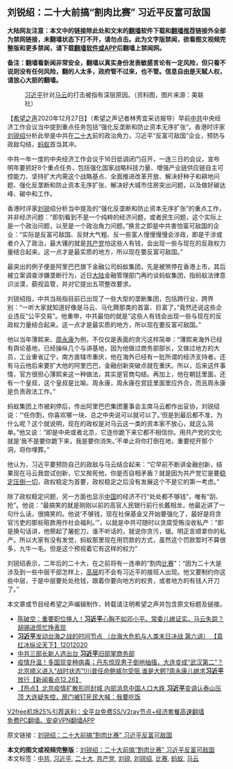  <h2>刘锐绍：二十大前搞“割肉比赛” 习近平反富可敌国</h2> <p class="notice"><b>大陆网友注意：本文中的链接除此处和文末的<a href="https://github.com/bannedbook/fanqiang" >翻墙</a>软件下载和<a href="https://github.com/killgcd/justmysocks/blob/master/README.md">翻墙推荐</a>链接外全部为禁网链接，未翻墙状态下打不开，请勿点击。此为文字版禁闻，欲看图文视频完整版和更多禁闻，请下载<a href="https://github.com/bannedbook/fanqiang">翻墙软件或APP</a>后翻墙上禁闻网。</p><p>备注：翻墙看新闻非常安全，翻墙以真实身份发表敏感言论有一定风险，但只看不说则没有任何风险，翻的人太多，政府管不过来，也不管。信息自由是天赋人权，请放心大胆的翻墙。</b></p>  <div class="entry"> <figure><figcaption><a href="https://www.bannedbook.org/bnews/tag/%e4%b9%a0%e8%bf%91%e5%b9%b3/" class="st_tag internal_tag" rel="tag" title="标签 习近平 下的日志">习近平</a>针对<a href="https://www.bannedbook.org/bnews/tag/%e9%a9%ac%e4%ba%91/" class="st_tag internal_tag" rel="tag" title="标签 马云 下的日志">马云</a>的打击被指有深层原因。（资料图，图片来源：美联社）</figcaption></figure> <p>【<span class='wp_keywordlink_affiliate'><a href="https://www.soundofhope.org" title="希望之声" target="_blank">希望之声</a></span>2020年12月27日】（希望之声记者林秀宜采访报导）早前<a href="https://www.bannedbook.org/bnews/tag/%e4%b8%ad%e5%85%b1/" class="st_tag internal_tag" rel="tag" title="标签 中共 下的日志">中共</a>中央经济工作会议当中提到重点任务包括“强化反垄断和防止资本无序扩张”。香港时评家<a href="https://www.bannedbook.org/bnews/tag/%e5%88%98%e9%94%90%e7%bb%8d/" class="st_tag internal_tag" rel="tag" title="标签 刘锐绍 下的日志">刘锐绍</a>分析此举是中共在<a href="https://www.bannedbook.org/bnews/tag/%E4%BA%8C%E5%8D%81%E5%A4%A7/" class="st_tag internal_tag" rel="tag" title="标签 二十大 下的日志">二十大</a>前的政治角力，习近平“反富可敌国”企业，预防与政敌勾结，<a href="https://www.bannedbook.org/bnews/tag/%e8%9a%82%e8%9a%81/" class="st_tag internal_tag" rel="tag" title="标签 蚂蚁 下的日志">蚂蚁</a>首当其冲。</p> <p>中共一年一度的中央经济工作会议于16日低调闭门召开，一连三日的会议，宣布明年要抓好8个重点任务，包括强化国家战略科技力量、增强产业链供应链自主可控能力、坚持扩大内需这个战略基点、全面推进改革开放、解决好种子和耕地问题、强化反垄断和防止资本无序扩张、解决好大城市住房突出问题，以及做好碳达峰、碳中和工作。</p> <p>香港时评家<a href="https://www.bannedbook.org/bnews/tag/%e5%88%98%e9%94%90/" class="st_tag internal_tag" rel="tag" title="标签 刘锐 下的日志">刘锐</a>绍分析当中提及的“强化反垄断和防止资本无序扩张”的重点工作，并非经济问题：“即刻看到不是一个纯粹的经济问题，或者民生问题，这个实际上是一个政治问题，以至是一个政治角力问题。”换言之即是中共害怕富可敌国的企业：“实际是反富可敌国、反财大气粗、反一些富人慢慢慢慢会涉政，即是干涉或者介入了政治，最大镬的就是<a href="https://www.bannedbook.org/bnews/tag/%e5%85%b1%e4%ba%a7%e5%85%9a/" class="st_tag internal_tag" rel="tag" title="标签 共产党 下的日志">共产党</a>怕这些人有钱，会出现一些与现在的反政权力量结合起来。这一点才是最实质的地方，所以现在要反富可敌国。”</p>  <p>最突出的例子便是阿里巴巴旗下金融公司蚂蚁集团，先是被煞停在香港上市，其后被立案调查涉嫌垄断行为，近日<span class='wp_keywordlink_affiliate'><a href="https://www.bannedbook.org/" title="大陆" target="_blank">大陆</a></span>金融管理部门再约谈蚂蚁集团，指蚂蚁法律意识淡漠，藐视监管，并对它提出五项整改要求。</p> <p>刘锐绍指，中共当局指目前已出现了一些大型的垄断集团，包括跨行业、跨界别：“一听大家就知道好像是马云、马化腾那类的首富、巨富了。”竟然还说这些企业违反“公平交易”。他重申，中共最怕的就是“这些人有钱会出现一些与现在的反政权力量结合起来。这一点才是最实质的地方，所以现在要反富可敌国。”</p> <p>他以当年薄熙来、<span class='wp_keywordlink'><a href="https://www.bannedbook.org/forum2/topic2891.html" title="《周永康其人》《周永康传》" target="_blank">周永康</a></span>为例，不仅仅是表面的贪污这样简单：“薄熙来海外已经有舆论基地，已经操纵几个与讲基地，因为他做过商务部部长，又做过地方的大员，工业重省辽宁，南方直辖市重庆，他在海外已经有一批所谓的经济支持者。还有马云他后来要扩大他的阿里巴巴，金融创新突破点就在重庆。所以，后来这件事情，官方很担心薄熙来这一种做法，其实是官商勾结。再加上，他在朝廷里面，还有一个皇叔，这个皇叔是比喻。周永康，周永康在宫廷里面里应外合，而且周永康是负责政法工作。”</p>  <p>蚂蚁集团上市被刹停后，传出阿里巴巴集团董事会主席马云都作出妥协，刘锐绍说：“‘任你割，你喜欢哪一块，总之中央说可以就可以了。’但是到最后都不准，为什么呢？这个就说明，现在的政权是对马云这一类的资本家不放心，就这么简单。”他又说：“即是中央或者北京，它连你跪下来它都不相信你。用共产党的文化就是‘我不是要你跪下来，我是要你消失。’不单止将你打倒在地，重要挖开那个洞，将你埋葬。”</p> <p>他认为，习近平要预防自己的政敌与马云结合起来：“它早前不断讲金融创新，结果现在马云我尝试创新，它又揿死他，你是否自相矛盾？就是因为共产党它是要<span class='wp_keywordlink'><a href="https://www.bannedbook.org/forum11/topic304.html" title="禁片：稳定压倒一切" target="_blank">稳定压倒一切</a></span>，政权稳定为首要，政权稳定之后没有发展这个不是它的第一考虑。”</p> <p>除了政权稳定问题，另一方面也显示<span class='wp_keywordlink_affiliate'><a href="https://www.bannedbook.org/" title="中国" target="_blank">中国</a></span>的经济不行“处处都不够钱”，唯有“刮、抢”。他说：“最搞笑的就是刚刚以前的高官人民银行前行长戴相龙，他最近讲了一句什么话，很搞笑的。他说‘不够钱，现在社保基金又开始要强化了，最好是将贪官污吏的那些赃款用作社会福利。’”，以就是中共可随时以贪腐受贿没收私产：“即是换句话讲，他祭起了屠蛇刀，谁不听话的，就说你贪污，锯。明正言顺拿你的私产。所以大家有没有发觉，蚂蚁那里现在用罚款的方式，虽然这个罚款暂时不算很多，九牛一毛。但是这个预视着它有这样的权力”</p>  <p>刘锐绍表示，二年后的二十大，在之前将有一连串的“割肉<a href="https://www.bannedbook.org/bnews/tag/%E6%AF%94%E8%B5%9B/" class="st_tag internal_tag" rel="tag" title="标签 比赛 下的日志">比赛</a>”：“因为二十大是涉及到一些中层干部怎样上，<span class='wp_keywordlink_affiliate'><a href="https://www.bannedbook.org/bnews/ccpdope/" title="中共高层内幕" target="_blank">高层</a></span>的不会有习近平的接班人出现。他又要制约你这些中层，于是中层要处处抢钱，跟着你要向地方的权贵，或者地方的有钱人开刀了。”</p> <p>本文章或节目经希望之声编辑制作，转载请注明希望之声并包含原文标题及链接。</p> <ul class='op-related-articles' title='相关阅读'> <li><a href='https://www.bannedbook.org/bnews/cbnews/20201227/1456009.html' target='_blank'>陈破空：重要职位换人！<b>习近平</b>心胸不如邓小平。常委儿媳证实。马云失踪？胡锡进慌忙挣表现</a></li> <li><a href='https://www.bannedbook.org/bnews/bannedvideo/20201201/1456007.html' target='_blank'><b>习近平</b>发动台海之战的时间节点 （台海大危机与人类末日决战  第六讲） 【袁红冰纵论天下】12012020</a></li> <li><a href='https://www.bannedbook.org/bnews/cnnews/20201227/1455829.html' target='_blank'>中共三部长新人选出台 <b>习近平</b>旧部掌商务部</a></li> <li><a href='https://www.bannedbook.org/bnews/bannedvideo/20201227/1455755.html' target='_blank'>疫情升温！多国现变种病毒；丹东惊现男子倒地抽搐，大连变成“武汉第二”？北京顺义进入“战时状态”!川普任命鲍威尔受阻,谁是大鳄?周永康儿媳求<b>习近平</b>放行【新闻看点12.26】</a></li> <li><a href='https://www.bannedbook.org/bnews/bannedvideo/20201227/1455724.html' target='_blank'>【热点】北京疫情扩散形同封城 内部消息中国人口大跌 <b>习近平</b>变调认泰山压顶  大连疑失控，房门被钉死民大喊：我要吃饭</a></li> </ul> <p class="texttj"> <a href="https://www.bannedbook.org/forum23/topic22702.html" target="_blank">V2free机场25%引荐返利：全平台免费SS/V2ray节点+经济套餐高速翻墙</a><br/> <a href="https://github.com/bannedbook/fanqiang/wiki/%E7%A6%81%E9%97%BB%E7%BD%91%E5%AE%89%E5%8D%93%E7%BF%BB%E5%A2%99%E6%96%B0%E9%97%BBAPP" target="_blank">免费PC翻墙、安卓VPN翻墙APP</a></p><p>原文链接：<a class="src_link"  href="https://www.soundofhope.org/post/457654" target="_blank">刘锐绍：二十大前搞“割肉比赛” 习近平反富可敌国</a></p> <a name='sharetosocial'></a>       <div><b>本文的图文或视频完整版</b>：<a href='https://www.bannedbook.org/bnews/comments/20201227/1456029.html'>刘锐绍：二十大前搞“割肉比赛” 习近平反富可敌国</a></div>  </div><!--END ENTRY--> <div class="postfooter"> <div>本文标签：<a href="https://www.bannedbook.org/bnews/tag/%e4%b8%ad%e5%85%b1/" rel="tag">中共</a>, <a href="https://www.bannedbook.org/bnews/tag/%e4%b9%a0%e8%bf%91%e5%b9%b3/" rel="tag">习近平</a>, <a href="https://www.bannedbook.org/bnews/tag/%E4%BA%8C%E5%8D%81%E5%A4%A7/" rel="tag">二十大</a>, <a href="https://www.bannedbook.org/bnews/tag/%e5%85%b1%e4%ba%a7%e5%85%9a/" rel="tag">共产党</a>, <a href="https://www.bannedbook.org/bnews/tag/%e5%88%98%e9%94%90/" rel="tag">刘锐</a>, <a href="https://www.bannedbook.org/bnews/tag/%e5%88%98%e9%94%90%e7%bb%8d/" rel="tag">刘锐绍</a>, <a href="https://www.bannedbook.org/bnews/tag/%E6%AF%94%E8%B5%9B/" rel="tag">比赛</a>, <a href="https://www.bannedbook.org/bnews/tag/%e8%9a%82%e8%9a%81/" rel="tag">蚂蚁</a>, <a href="https://www.bannedbook.org/bnews/tag/%e9%a9%ac%e4%ba%91/" rel="tag">马云</a></div>  </div><!--END POSTFOOTER--> 